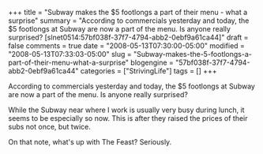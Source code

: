 +++
title = "Subway makes the $5 footlongs a part of their menu - what a surprise"
summary = "According to commercials yesterday and today, the $5 footlongs at Subway are now a part of the menu. Is anyone really surprised? [slnet0514:57bf038f-37f7-4794-abb2-0ebf9a61ca44]"
draft = false
comments = true
date = "2008-05-13T07:30:00-05:00"
modified = "2008-05-13T07:33:03-05:00"
slug = "Subway-makes-the-5-footlongs-a-part-of-their-menu-what-a-surprise"
blogengine = "57bf038f-37f7-4794-abb2-0ebf9a61ca44"
categories = ["StrivingLife"]
tags = []
+++

<p>
According to commercials yesterday and today, the $5 footlongs at Subway are now a part of the menu. Is anyone really surprised? 
</p>
<p>
While the Subway near where I work is usually very busy during lunch, it seems to be especially so now. This is after they raised the prices of their subs not once, but twice. 
</p>
<p>
On that note, what&#39;s up with The Feast? Seriously. 
</p>

